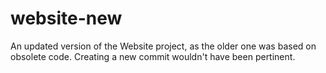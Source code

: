 # website-new
An updated version of the Website project, as the older one was based on obsolete code. Creating a new commit wouldn't have been pertinent.
